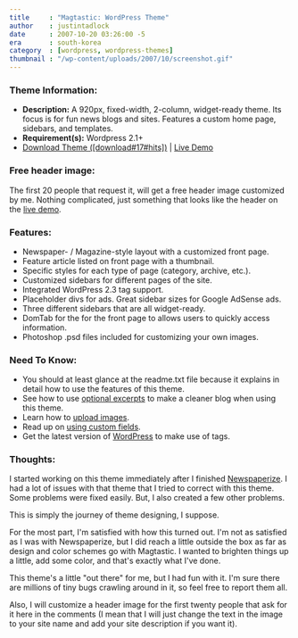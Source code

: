 ```yaml
---
title     : "Magtastic: WordPress Theme"
author    : justintadlock
date      : 2007-10-20 03:26:00 -5
era       : south-korea
category  : [wordpress, wordpress-themes]
thumbnail : "/wp-content/uploads/2007/10/screenshot.gif"
---
```


<h3>Theme Information:</h3>

<ul>
<li><strong>Description:</strong> A 920px, fixed-width, 2-column, widget-ready theme.  Its focus is for fun news blogs and sites.  Features a custom home page, sidebars, and templates.</li>
<li><strong>Requirement(s):</strong> Wordpress 2.1+</li>
<li><a href="http://justintadlock.com/downloads/magtastic.zip" title="Download Magtastic: WordPress theme for fun news and magazine sites">Download Theme ([download#17#hits])</a> | <a href="http://demo.justintadlock.com/index.php?wptheme=Magtastic" title="Test Magtastic: WordPress theme for fun news and magazine sites" rel="external"> Live Demo</a></li>
</ul>

<h3>Free header image:</h3>

The first 20 people that request it, will get a free header image customized by me.  Nothing complicated, just something that looks like the header on the <a href="http://demo.justintadlock.com/index.php?wptheme=Magtastic" title="Test Magtastic: WordPress theme for fun news and magazine sites" rel="external"> live demo</a>.

<h3>Features:</h3>

<ul>
<li>Newspaper- / Magazine-style layout with a customized front page.</li>
<li>Feature article listed on front page with a thumbnail.</li>
<li>Specific styles for each type of page (category, archive, etc.).</li>
<li>Customized sidebars for different pages of the site.</li>
<li>Integrated WordPress 2.3 tag support.</li>
<li>Placeholder divs for ads.  Great sidebar sizes for Google AdSense ads.</li>
<li>Three different sidebars that are all widget-ready.</li>
<li>DomTab for the for the front page to allows users to quickly access information.</li>
<li>Photoshop .psd files included for customizing your own images.</li>
</ul>

<h3>Need To Know:</h3>

<ul>
<li>You should at least glance at the readme.txt file because it explains in detail how to use the features of this theme.</li>
<li>See how to use <a href="http://codex.wordpress.org/Write_Post_SubPanel" title="How to use optional excerpts"> optional excerpts</a> to make a cleaner blog when using this theme.</li>
<li>Learn how to <a href="http://codex.wordpress.org/Using_Image_and_File_Attachments" title="Using images with WordPress"> upload images</a>.</li>
<li>Read up on <a href="http://codex.wordpress.org/Using_Custom_Fields" title="Using custom fields"> using custom fields</a>.</li>
<li>Get the latest version of <a href="http://wordpress.org/download" title="Get the latest version of WordPress"> WordPress</a> to make use of tags.</li>
</ul>

<h3>Thoughts:</h3>

I started working on this theme immediately after I finished <a href="<?php echo get_permalink(526); ?>" title="Newspaperize: A WordPress theme for news and magazine sites"> Newspaperize</a>.  I had a lot of issues with that theme that I tried to correct with this theme.  Some problems were fixed easily.  But, I also created a few other problems.

This is simply the journey of theme designing, I suppose.

For the most part, I'm satisfied with how this turned out.  I'm not as satisfied as I was with Newspaperize, but I did reach a little outside the box as far as design and color schemes go with Magtastic.  I wanted to brighten things up a little, add some color, and that's exactly what I've done.

This theme's a little "out there" for me, but I had fun with it.  I'm sure there are millions of tiny bugs crawling around in it, so feel free to report them all.

Also, I will customize a header image for the first twenty people that ask for it here in the comments (I mean that I will just change the text in the image to your site name and add your site description if you want it).
